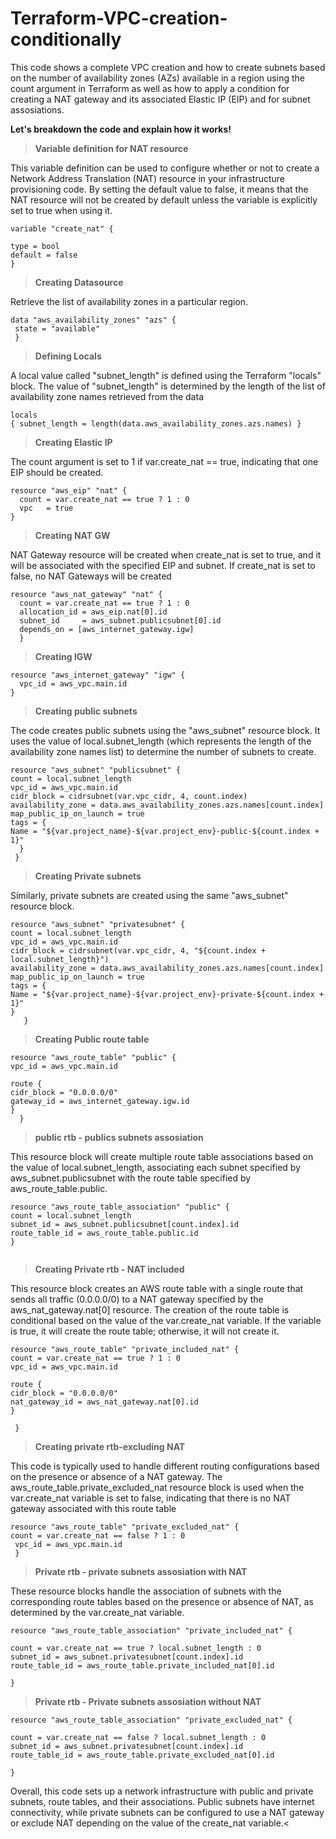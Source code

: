 # Terraform-VPC-creation-conditionally
This code shows a complete VPC creation and  how to create subnets based on the number of availability zones (AZs) available in a region using the count argument in Terraform as well as how to apply a condition for creating a NAT gateway and its associated Elastic IP (EIP) and for subnet assosiations. 

**Let's breakdown the code and explain how it works!**


> <b>Variable definition for NAT resource</b>


This variable definition can be used to configure whether or not to create a Network Address Translation (NAT) resource in your infrastructure provisioning code. By setting the default value to false, it means that the NAT resource will not be created by default unless the variable is explicitly set to true when using it.

```
variable "create_nat" { 
 
type = bool 
default = false 
}
```

> <b>Creating Datasource</b>

Retrieve the list of availability zones in a particular region.

```
data "aws_availability_zones" "azs" { 
 state = "available"
 }
 ```

> <b>Defining Locals</b>

A local value called "subnet_length" is defined using the Terraform "locals" block. The value of "subnet_length" is determined by the length of the list of availability zone names retrieved from the data


```
locals 
{ subnet_length = length(data.aws_availability_zones.azs.names) }
```

> <b>Creating Elastic IP</b>

The count argument is set to 1 if var.create_nat == true, indicating that one EIP should be created.

```
resource "aws_eip" "nat" {
  count = var.create_nat == true ? 1 : 0
  vpc   = true
}
```

> <b>Creating NAT GW</b>

NAT Gateway resource will be created when create_nat is set to true, and it will be associated with the specified EIP and subnet. If create_nat is set to false, no NAT Gateways will be created

```
resource "aws_nat_gateway" "nat" {
  count = var.create_nat == true ? 1 : 0
  allocation_id = aws_eip.nat[0].id
  subnet_id     = aws_subnet.publicsubnet[0].id 
  depends_on = [aws_internet_gateway.igw]
  }
```

> <b>Creating IGW</b>

```
resource "aws_internet_gateway" "igw" {
  vpc_id = aws_vpc.main.id
}
```

> <b>Creating public subnets</b>

The code creates public subnets using the "aws_subnet" resource block. It uses the value of local.subnet_length (which represents the length of the availability zone names list) to determine the number of subnets to create.

```
resource "aws_subnet" "publicsubnet" { 
count = local.subnet_length 
vpc_id = aws_vpc.main.id 
cidr_block = cidrsubnet(var.vpc_cidr, 4, count.index) 
availability_zone = data.aws_availability_zones.azs.names[count.index] 
map_public_ip_on_launch = true 
tags = { 
Name = "${var.project_name}-${var.project_env}-public-${count.index + 1}" 
  } 
 } 
```
> <b>Creating Private subnets</b>

 Similarly, private subnets are created using the same "aws_subnet" resource block.

```
resource "aws_subnet" "privatesubnet" { 
count = local.subnet_length 
vpc_id = aws_vpc.main.id 
cidr_block = cidrsubnet(var.vpc_cidr, 4, "${count.index + local.subnet_length}") 
availability_zone = data.aws_availability_zones.azs.names[count.index] 
map_public_ip_on_launch = true 
tags = { 
Name = "${var.project_name}-${var.project_env}-private-${count.index + 1}" 
} 
   } 
 ```
 
 > <b>Creating Public route table</b>

```
resource "aws_route_table" "public" { 
vpc_id = aws_vpc.main.id 
 
route { 
cidr_block = "0.0.0.0/0" 
gateway_id = aws_internet_gateway.igw.id 
} 
  } 
```

 > <b>public rtb - publics subnets assosiation</b> 
 
This resource block will create multiple route table associations based on the value of local.subnet_length, associating each subnet specified by aws_subnet.publicsubnet with the route table specified by aws_route_table.public.
 
```
resource "aws_route_table_association" "public" { 
count = local.subnet_length 
subnet_id = aws_subnet.publicsubnet[count.index].id 
route_table_id = aws_route_table.public.id 
} 


 ```
 
 > <b>Creating Private rtb - NAT included</b>

This resource block creates an AWS route table with a single route that sends all traffic (0.0.0.0/0) to a NAT gateway specified by the aws_nat_gateway.nat[0] resource. The creation of the route table is conditional based on the value of the var.create_nat variable. If the variable is true, it will create the route table; otherwise, it will not create it.

```
resource "aws_route_table" "private_included_nat" {  
count = var.create_nat == true ? 1 : 0  
vpc_id = aws_vpc.main.id 
 
route { 
cidr_block = "0.0.0.0/0" 
nat_gateway_id = aws_nat_gateway.nat[0].id 
} 
 
 } 
```

> <b>Creating private rtb-excluding NAT</b>

This code is typically used to handle different routing configurations based on the presence or absence of a NAT gateway. The aws_route_table.private_excluded_nat resource block is used when the var.create_nat variable is set to false, indicating that there is no NAT gateway associated with this route table

 
```
resource "aws_route_table" "private_excluded_nat" {  
count = var.create_nat == false ? 1 : 0 
 vpc_id = aws_vpc.main.id  
 } 
 ```
 
> <b>Private rtb - private subnets assosiation with NAT</b> 

These resource blocks handle the association of subnets with the corresponding route tables based on the presence or absence of NAT, as determined by the var.create_nat variable.

```
resource "aws_route_table_association" "private_included_nat" { 

count = var.create_nat == true ? local.subnet_length : 0 
subnet_id = aws_subnet.privatesubnet[count.index].id 
route_table_id = aws_route_table.private_included_nat[0].id 

} 
 ```
 
 
> <b>Private rtb - Private subnets assosiation without NAT</b>
 
```
resource "aws_route_table_association" "private_excluded_nat" { 

count = var.create_nat == false ? local.subnet_length : 0 
subnet_id = aws_subnet.privatesubnet[count.index].id 
route_table_id = aws_route_table.private_excluded_nat[0].id 

}
```  

Overall, this code sets up a network infrastructure with public and private subnets, route tables, and their associations. Public subnets have internet connectivity, while private subnets can be configured to use a NAT gateway or exclude NAT depending on the value of the create_nat variable.<
